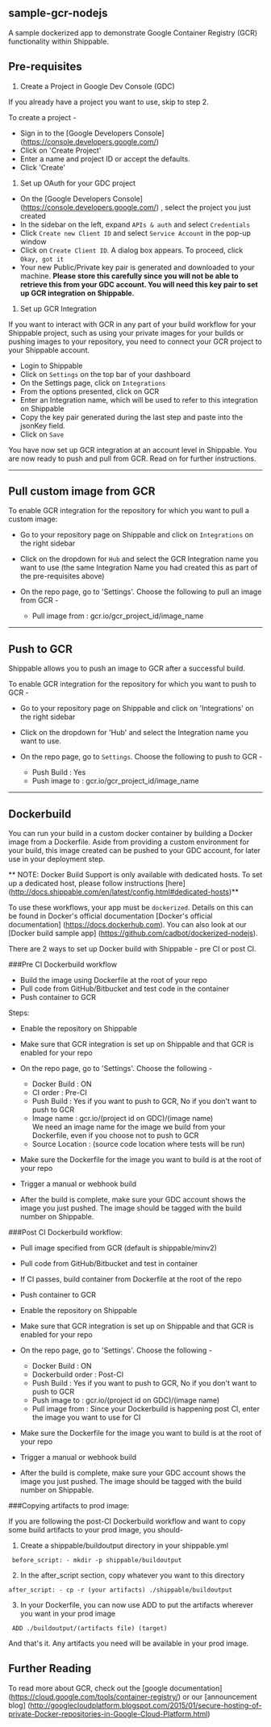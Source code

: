 
## sample-gcr-nodejs

A sample dockerized app to demonstrate Google Container Registry (GCR) functionality within Shippable.

## Pre-requisites 

1. Create a Project in Google Dev Console (GDC)

If you already have a project you want to use, skip to step 2.

To create a project -

* Sign in to the [Google Developers Console] (https://console.developers.google.com/)
* Click on 'Create Project'
* Enter a name and project ID or accept the defaults.
* Click 'Create'

1. Set up OAuth for your GDC project

* On the [Google Developers Console] (https://console.developers.google.com/) , select the project you just created
* In the sidebar on the left, expand `APIs & auth` and select `Credentials`
* Click `Create new Client ID` and select `Service Account` in the pop-up window
* Click on `Create Client ID`. A dialog box appears. To proceed, click `Okay, got it`
* Your new Public/Private key pair is generated and downloaded to your machine. **Please store this carefully since you will not be able to retrieve this from your GDC account. You will need this key pair to set up GCR integration on Shippable.**

1. Set up GCR Integration 

If you want to interact with GCR in any part of your build workflow for your Shippable project, such as using your private images for your builds or pushing images to your repository, you need to connect your GCR project to your Shippable account. 

* Login to Shippable
* Click on `Settings` on the top bar of your dashboard
* On the Settings page, click on `Integrations`
* From the options presented, click on GCR
* Enter an Integration name, which will be used to refer to this integration on Shippable
* Copy the key pair generated during the last step and paste into the jsonKey field.
* Click on `Save`

You have now set up GCR integration at an account level in Shippable. You are now ready to push and pull from GCR. Read on for further instructions. 

-------

## Pull custom image from GCR
To enable GCR integration for the repository for which you want to pull a custom image:

* Go to your repository page on Shippable and click on `Integrations` on the right sidebar
* Click on the dropdown for `Hub` and select the GCR Integration name you want to use (the same Integration Name you had created this as part of the pre-requisites above)
* On the repo page, go to 'Settings'. Choose the following to pull an image from GCR -

  * Pull image from : gcr.io/gcr_project_id/image_name

-------

## Push to GCR
Shippable allows you to push an image to GCR after a successful build. 

To enable GCR integration for the repository for which you want to push to GCR -

* Go to your repository page on Shippable and click on 'Integrations' on the right sidebar
* Click on the dropdown for 'Hub' and select the Integration name you want to use.
* On the repo page, go to `Settings`. Choose the following to push to GCR -

  * Push Build : Yes
  * Push image to : gcr.io/gcr_project_id/image_name

-------

## Dockerbuild
You can run your build in a custom docker container by building a Docker image from a Dockerfile. Aside from providing a custom environment for your build, this image created can be pushed to your GDC account, for later use in your deployment step.

** NOTE: Docker Build Support is only available with dedicated hosts. To set up a dedicated host, please follow instructions [here] (http://docs.shippable.com/en/latest/config.html#dedicated-hosts)**

To use these workflows, your app must be `dockerized`. Details on this can be found in Docker's official documentation [Docker's official documentation] (https://docs.dockerhub.com). You can also look at our [Docker build sample app] (https://github.com/cadbot/dockerized-nodejs).

There are 2 ways to set up Docker build with Shippable - pre CI or post CI. 

###Pre CI Dockerbuild workflow

* Build the image using Dockerfile at the root of your repo
* Pull code from GitHub/Bitbucket and test code in the container
* Push container to GCR

Steps:
* Enable the repository on Shippable
* Make sure that GCR integration is set up on Shippable and that GCR is enabled for your repo
* On the repo page, go to 'Settings'. Choose the following -

  * Docker Build : ON
  * CI order : Pre-CI
  * Push Build : Yes if you want to push to GCR, No if you don't want to push to GCR 
  * Image name : gcr.io/(project id on GDC)/(image name)  
    We need an image name for the image we build from your Dockerfile, even if you choose not to push to GCR
  * Source Location : (source code location where tests will be run)
  
* Make sure the Dockerfile for the image you want to build is at the root of your repo
* Trigger a manual or webhook build
* After the build is complete, make sure your GDC account shows the image you just pushed. The image should be tagged with the build number on Shippable.

###Post CI Dockerbuild workflow: 

* Pull image specified from GCR (default is shippable/minv2)
* Pull code from GitHub/Bitbucket and test in container
* If CI passes, build container from Dockerfile at the root of the repo
* Push container to GCR

* Enable the repository on Shippable
* Make sure that GCR integration is set up on Shippable and that GCR is enabled for your repo
* On the repo page, go to 'Settings'. Choose the following -

  * Docker Build : ON
  * Dockerbuild order : Post-CI
  * Push Build : Yes if you want to push to GCR, No if you don't want to push to GCR 
  * Push image to : gcr.io/(project id on GDC)/(image name)  
  * Pull image from : Since your Dockerbuild is happening post CI, enter the image you want to use for CI

* Make sure the Dockerfile for the image you want to build is at the root of your repo
* Trigger a manual or webhook build
* After the build is complete, make sure your GDC account shows the image you just pushed. The image should be tagged with the build number on Shippable.


###Copying artifacts to prod image:

If you are following the post-CI Dockerbuild workflow and  want to copy some build artifacts to your prod image, you should-

1. Create a shippable/buildoutput directory in your shippable.yml

 ` before_script:
     - mkdir -p shippable/buildoutput`

2. In the after_script section, copy whatever you want to this directory

`after_script:
    - cp -r (your artifacts) ./shippable/buildoutput`

3. In your Dockerfile, you can now use ADD to put the artifacts wherever you want in your prod image

` ADD ./buildoutput/(artifacts file) (target)`

And that's it. Any artifacts you need will be available in your prod image.

## Further Reading

To read more about GCR, check out the [google documentation] (https://cloud.google.com/tools/container-registry/) or our [announcement blog] (http://googlecloudplatform.blogspot.com/2015/01/secure-hosting-of-private-Docker-repositories-in-Google-Cloud-Platform.html)
